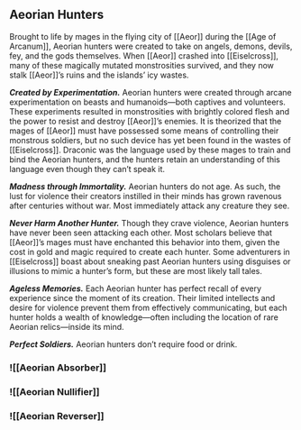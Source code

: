 ## Aeorian Hunters

Brought to life by mages in the flying city of [[Aeor]] during the [[Age of Arcanum]], Aeorian hunters were created to take on angels, demons, devils, fey, and the gods themselves. When [[Aeor]] crashed into [[Eiselcross]], many of these magically mutated monstrosities survived, and they now stalk [[Aeor]]’s ruins and the islands’ icy wastes.

**_Created by Experimentation._** Aeorian hunters were created through arcane experimentation on beasts and humanoids—both captives and volunteers. These experiments resulted in monstrosities with brightly colored flesh and the power to resist and destroy [[Aeor]]’s enemies. It is theorized that the mages of [[Aeor]] must have possessed some means of controlling their monstrous soldiers, but no such device has yet been found in the wastes of [[Eiselcross]]. Draconic was the language used by these mages to train and bind the Aeorian hunters, and the hunters retain an understanding of this language even though they can’t speak it.

**_Madness through Immortality._** Aeorian hunters do not age. As such, the lust for violence their creators instilled in their minds has grown ravenous after centuries without war. Most immediately attack any creature they see.

**_Never Harm Another Hunter._** Though they crave violence, Aeorian hunters have never been seen attacking each other. Most scholars believe that [[Aeor]]’s mages must have enchanted this behavior into them, given the cost in gold and magic required to create each hunter. Some adventurers in [[Eiselcross]] boast about sneaking past Aeorian hunters using disguises or illusions to mimic a hunter’s form, but these are most likely tall tales.

**_Ageless Memories._** Each Aeorian hunter has perfect recall of every experience since the moment of its creation. Their limited intellects and desire for violence prevent them from effectively communicating, but each hunter holds a wealth of knowledge—often including the location of rare Aeorian relics—inside its mind.

**_Perfect Soldiers._** Aeorian hunters don’t require food or drink.

### ![[Aeorian Absorber]]

### ![[Aeorian Nullifier]]

### ![[Aeorian Reverser]]